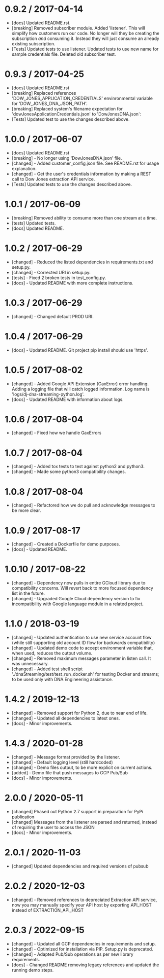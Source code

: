 0.9.2 / 2017-04-14
==================
- [docs] Updated README.rst. 
- [breaking] Removed subscriber module. Added 'listener'. This will simplify how customers run our code. No longer will they be creating
the subscription *and* consuming it. Instead they will just consume an already existing subscription.
- [Tests] Updated tests to use listener. Updated tests to use new name for sample credentials file. Deleted old subscriber test.

0.9.3 / 2017-04-25
==================
- [docs] Updated README.rst
- [breaking] Replaced references 'DOW_JONES_APPLICATION_CREDENTIALS' envinronmental variable for 'DOW_JONES_DNA_JSON_PATH'.
- [breaking] Replaced system's filename expectation for 'dowJonesApplicationCredentials.json' to 'DowJonesDNA.json':
- [Tests] Updated test to use the changes described above.

1.0.0 / 2017-06-07
==================
- [docs] Updated README.rst
- [breaking] - No longer using 'DowJonesDNA.json' file.
- [changed] - Added customer_config.json file. See README.rst for usage explanation.
- [changed] - Get the user's credentials information by making a REST call to Dow Jones extraction API service.
- [Tests] Updated tests to use the changes described above.

1.0.1 / 2017-06-09
==================
- [breaking] Removed ability to consume more than one stream at a time.
- [tests] Updated tests.
- [docs] Updated README.

1.0.2 / 2017-06-29
==================
- [changed] - Reduced the listed dependencies in requirements.txt and setup.py.
- [changed] - Corrected URI in setup.py.
- [tests] - Fixed 2 broken tests in test_config.py.
- [docs] - Updated README with more complete instructions.

1.0.3 / 2017-06-29
==================
- [changed] - Changed default PROD URI.

1.0.4 / 2017-06-29
==================
- [docs] - Updated README. Git project pip install should use 'https'.

1.0.5 / 2017-08-02
==================
- [changed] - Added Google API Extension (GaxError) error handling. Adding a logging file that will catch logged information. Log name is 'logs/dj-dna-streaming-python.log'.
- [docs] - Updated README with information about logs.  

1.0.6 / 2017-08-04
==================
- [changed] - Fixed how we handle GaxErrors

1.0.7 / 2017-08-04
==================
- [changed] - Added tox tests to test against python2 and python3.
- [changed] - Made some python3 compatibility changes. 

1.0.8 / 2017-08-04
==================
- [changed] - Refactored how we do pull and acknowledge messages to be more clear. 

1.0.9 / 2017-08-17
==================
- [changed] - Created a Dockerfile for demo purposes.
- [docs] - Updated README.

1.0.10 / 2017-08-22
==================
- [changed] - Dependency now pulls in entire GCloud library due to compatibility concerns. Will revert back to more focused dependency list in the future.
- [changed] - Upgraded Google Cloud dependency version to fix incompatibility with Google language module in a related project.

1.1.0 / 2018-03-19
==================
- [changed] - Updated authentication to use new service account flow (while still supporting old account ID flow for backwards compatibility)
- [changed] - Updated demo code to accept environment variable that, when used, reduces the output volume.
- [changed] - Removed maximum messages parameter in listen call. It was unnecessary.
- [changed] - Added test shell script './dnaStreaming/test/test_run_docker.sh' for testing Docker and streams; to be used only with DNA Engineering assistance.

1.4.2 / 2019-12-13
==================
- [changed] - Removed support for Python 2, due to near end of life.
- [changed] - Updated all dependencies to latest ones.
- [docs] - Minor improvements.

1.4.3 / 2020-01-28
==================
- [changed] - Message format provided by the listener.
- [changed] - Default logging level (still hardcoded)
- [changed] - Demo files output, to be more explicit on current actions.
- [added] - Demo file that push messages to GCP Pub/Sub
- [docs] - Minor improvements.

2.0.0 / 2020-05-11
==================
- [changed] Phased out Python 2.7 support in preparation for PyPi publication
- [changed] Messages from the listener are parsed and returned, instead of requiring the user to access the JSON
- [docs] - Minor improvements.

2.0.1 / 2020-11-03
==================
- [changed] Updated dependencies and required versions of pubsub

2.0.2 / 2020-12-03
==================
- [changed] - Removed references to depreciated Extraction API service, now you may manually specify your API host by exporting API_HOST instead of EXTRACTION_API_HOST

2.0.3 / 2022-09-15
==================
- [changed] - Updated all GCP dependencies in requirements and setup.
- [changed] - Optimized for installation via PIP. Setup.py is deprecated.
- [changed] - Adapted Pub/Sub operations as per new library requirements.
- [docs] - Changed README removing legacy references and updated the running demo steps.
